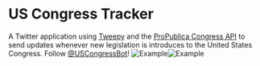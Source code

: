 # US Congress Tracker
A Twitter application using [Tweepy](https://www.tweepy.org/) and the [ProPublica Congress API](https://projects.propublica.org/api-docs/congress-api/) to send updates whenever new legislation is introduces to the United States Congress. Follow [@USCongressBot](https://twitter.com/USCongressBot)!
![Example](https://raw.githubusercontent.com/poastertoaster/congress-tracker/master/example-1.PNG)![Example](https://raw.githubusercontent.com/poastertoaster/congress-tracker/master/example-2.PNG)
